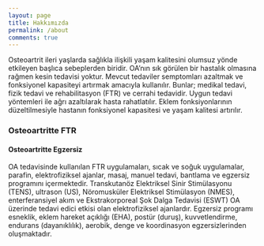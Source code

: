 ```yaml
---
layout: page
title: Hakkımızda 
permalink: /about
comments: true
---
```


Osteoartrit ileri yaşlarda sağlıkla ilişkili yaşam kalitesini olumsuz yönde etkileyen başlıca sebeplerden biridir. OA’nın sık görülen bir hastalık olmasına rağmen kesin tedavisi yoktur. Mevcut tedaviler semptomları azaltmak ve fonksiyonel kapasiteyi artırmak amacıyla kullanılır. Bunlar; medikal tedavi, fizik tedavi ve rehabilitasyon (FTR) ve cerrahi tedavidir. Uygun tedavi yöntemleri ile ağrı azaltılarak hasta rahatlatılır. Eklem fonksiyonlarının düzeltilmesiyle hastanın fonksiyonel kapasitesi ve yaşam kalitesi artırılır.

### Osteoartritte FTR
#### Osteoartritte Egzersiz 

OA tedavisinde kullanılan FTR uygulamaları, sıcak ve soğuk uygulamalar, parafin, elektrofiziksel ajanlar, masaj, manuel tedavi, bantlama ve egzersiz programını içermektedir. Transkutanöz Elektriksel Sinir Stimülasyonu (TENS), ultrason (US), Nöromusküler Elektriksel Stimülasyon (NMES), enterferansiyel akım ve Ekstrakorporeal Şok Dalga Tedavisi (ESWT) OA üzerinde tedavi edici etkisi olan elektrofiziksel ajanlardır. Egzersiz programı esneklik, eklem hareket açıklığı (EHA), postür (duruş), kuvvetlendirme, endurans (dayanıklılık), aerobik, denge ve koordinasyon egzersizlerinden oluşmaktadır.


<!-- <div class="row justify-content-between">
    <div class="col-md-8 pr-5">
        <p>Hakkımızda</p>
    </div>
    <div class="col-md-4">
        <div class="sticky-top sticky-top-80">
            <h5>Sağ Panel</h5>
        </div>
    </div>
</div> -->

